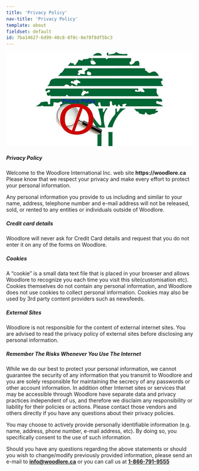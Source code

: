 ```yaml
---
title: 'Privacy Policy'
nav-title: 'Privacy Policy'
template: about
fieldset: default
id: 7ba14627-6d99-40c8-8f0c-0e78f8df5bc3
---
```

<div class="block">
    <div class="row">
        <div class="col">
            <img src="/assets/images/privacy-policy-page/privacypolicy.jpg" class="large-image">
        </div>
    </div>
</div>
<div class="block">
    <h5 class="orange bold">Privacy Policy</h5>
    <p>Welcome to the Woodlore International Inc. web site <strong>https://woodlore.ca</strong> Please know that we respect your privacy and make every effort to protect your personal information.</p>
    <p>Any personal information you provide to us including and similar to your name, address, telephone number and e-mail address will not be released, sold, or rented to any entities or individuals outside of Woodlore.</p>
</div>
<div class="block">
    <h5 class="orange bold">Credit card details</h5>
    <p>Woodlore will never ask for Credit Card details and request that you do not enter it on any of the forms on Woodlore.</p>
</div>
<div class="block">
    <h5 class="orange bold">Cookies</h5>
    <p>A “cookie” is a small data text file that is placed in your browser and allows Woodlore to recognize you each time you visit this site(customisation etc). Cookies themselves do not contain any personal information, and Woodlore does not use cookies to collect personal information. Cookies may also be used by 3rd party content providers such as newsfeeds.</p>
</div>
<div class="block">
    <h5 class="orange bold">External Sites</h5>
    <p>Woodlore is not responsible for the content of external internet sites. You are advised to read the privacy policy of external sites before disclosing any personal information.</p>
</div>
<div class="block">
    <h5 class="orange bold">Remember The Risks Whenever You Use The Internet</h5>
    <p>While we do our best to protect your personal information, we cannot guarantee the security of any information that you transmit to Woodlore and you are solely responsible for maintaining the secrecy of any passwords or other account information. In addition other Internet sites or services that may be accessible through Woodlore have separate data and privacy practices independent of us, and therefore we disclaim any responsibility or liability for their policies or actions. Please contact those vendors and others directly if you have any questions about their privacy policies.</p>
    <p>You may choose to actively provide personally identifiable information (e.g. name, address, phone number, e-mail address, etc). By doing so, you specifically consent to the use of such information.</p>
    <p>Should you have any questions regarding the above statements or should you wish to change/modify previously provided information, please send an e-mail to <a href="mailto:info@woodlore.ca"><strong class="dgreen">info@woodlore.ca</strong></a> or you can call us at <a href="tel:+18667919555"><strong class="dgreen">1-866-791-9555</strong></a></p>
</div>
